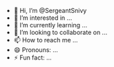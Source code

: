 - 👋 Hi, I’m @SergeantSnivy
- 👀 I’m interested in ...
- 🌱 I’m currently learning ...
- 💞️ I’m looking to collaborate on ...
- 📫 How to reach me ...
- 😄 Pronouns: ...
- ⚡ Fun fact: ...

<!---
SergeantSnivy/SergeantSnivy is a ✨ special ✨ repository because its `README.md` (this file) appears on your GitHub profile.
You can click the Preview link to take a look at your changes.
--->

